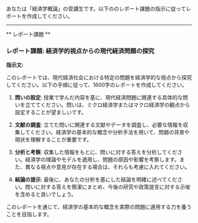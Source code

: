 あなたは「経済学概論」の受講生です。以下ののレポート課題の指示に従ってレポートを作成してください。

---------------------------------------
** レポート課題 **

### レポート課題: 経済学的視点からの現代経済問題の探究

**指示文:**

このレポートでは、現代経済社会における特定の問題を経済学的な視点から探究してください。以下の手順に従って、1600字のレポートを作成してください。

1. **問いの設定**: 授業で学んだ内容を基に、現代経済問題に関連する具体的な問いを立ててください。問いは、ミクロ経済学またはマクロ経済学の観点から設定することが望ましいです。

2. **文献の調査**: 立てた問いに関連する文献やデータを調査し、必要な情報を収集してください。経済学の基本的な概念や分析手法を用いて、問題の背景や現状を理解することが重要です。

3. **分析と考察**: 収集した情報をもとに、問いに対する答えを分析してください。経済学の理論やモデルを適用し、問題の原因や影響を考察します。また、異なる視点や意見が存在する場合は、それらも考慮に入れてください。

4. **結論の提示**: 最後に、あなたの分析を基にした結論を明確に述べてください。問いに対する答えを簡潔にまとめ、今後の研究や政策提言に対する示唆を含めると良いでしょう。

このレポートを通じて、経済学の基本的な概念を実際の問題に適用する力を養うことを目指します。